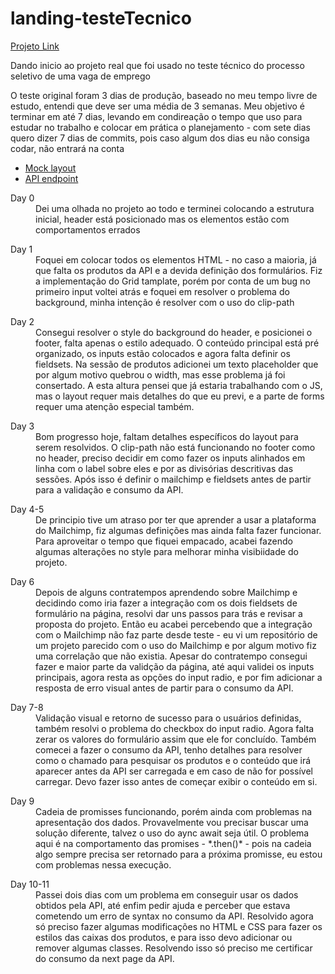 # landing-testeTecnico

[Projeto Link](https://nickolasedu.github.io/landing-testeTecnico/)

<p>
  Dando inicio ao projeto real que foi usado no teste técnico do processo seletivo de uma vaga de emprego
</p>

<p>
  O teste original foram 3 dias de produção, baseado no meu tempo livre de estudo, entendi que deve ser uma média de 3 semanas.
  Meu objetivo é terminar em até 7 dias, levando em condireação o tempo que uso para estudar no trabalho e colocar em prática o planejamento - com sete dias quero dizer
  7 dias de commits, pois caso algum dos dias eu não consiga codar, não entrará na conta
 </p>
 
 - [Mock layout](https://xd.adobe.com/spec/4025e242-a495-4594-71d2-5fd89d774b57-3614/specs/)
 - [API endpoint](https://frontend-intern-challenge-api.iurykrieger.vercel.app/products?page=1)


<dl>
  <dt>Day 0</dt>
  <dd>Dei uma olhada no projeto ao todo e terminei colocando a estrutura inicial, header está posicionado mas os elementos estão com comportamentos errados</dd>
</dl>

<dl>
  <dt>Day 1</dt>
  <dd>Foquei em colocar todos os elementos HTML - no caso a maioria, já que falta os produtos da API e a devida definição dos formulários. Fiz a implementação do Grid tamplate, porém por conta de um bug no primeiro input voltei atrás e foquei em resolver o problema do background, minha intenção é resolver com o uso do clip-path </dd>
</dl>

<dl>
  <dt>Day 2</dt>
  <dd>Consegui resolver o style do background do header, e posicionei o footer, falta apenas o estilo adequado. O conteúdo principal está pré organizado, os inputs estão colocados e agora falta definir os fieldsets. Na sessão de produtos adicionei um texto placeholder que por algum motivo quebrou o width, mas esse problema já foi consertado. A esta altura pensei que já estaria trabalhando com o JS, mas o layout requer mais detalhes do que eu previ, e a parte de forms requer uma atenção especial também. </dd>
</dl>

<dl>
  <dt>Day 3</dt>
  <dd>Bom progresso hoje, faltam detalhes específicos do layout para serem resolvidos. O clip-path não está funcionando no footer como no header, preciso decidir em como fazer os inputs alinhados em linha com o label sobre eles e por as divisórias descritivas das sessões. Após isso é definir o mailchimp e fieldsets antes de partir para a validação e consumo da API.</dd>
</dl>

<dl>
  <dt>Day 4-5</dt>
  <dd>
    De principio tive um atraso por ter que aprender a usar a plataforma do Mailchimp, fiz algumas definições mas ainda falta fazer funcionar. Para aproveitar o tempo que fiquei empacado, acabei fazendo algumas alterações no style para melhorar minha visibiidade do projeto.
  </dd>
</dl>

<dl>
  <dt>Day 6</dt>
  <dd>
    Depois de alguns contratempos aprendendo sobre Mailchimp e decidindo como iria fazer a integração com os dois fieldsets de formulário na página, resolvi dar uns passos para trás e revisar a proposta do projeto. Então eu acabei percebendo que a integração com o Mailchimp não faz parte desde teste - eu vi um repositório de um projeto parecido com o uso do Mailchimp e por algum motivo fiz uma correlação que não existia. Apesar do contratempo consegui fazer e maior parte da validção da página, até aqui validei os inputs principais, agora resta as opções do input radio, e por fim adicionar a resposta de erro visual antes de partir para o consumo da API.
  </dd>
</dl>

<dl>
  <dt>Day 7-8</dt>
  <dd>
    Validação visual e retorno de sucesso para o usuários definidas, também resolvi o problema do checkbox do input radio. Agora falta zerar os valores do formulário assim que ele for concluído. Também comecei a fazer o consumo da API, tenho detalhes para resolver como o chamado para pesquisar os produtos e o conteúdo que irá aparecer antes da API ser carregada e em caso de não for possível carregar. Devo fazer isso antes de começar exibir o conteúdo em si.
  </dd>
</dl>

<dl>
  <dt>Day 9</dt>
  <dd>
    Cadeia de promisses funcionando, porém ainda com problemas na apresentação dos dados. Provavelmente vou precisar buscar uma solução diferente, talvez o uso do aync await seja útil. O problema aqui é na comportamento das promises - *.then()* - pois na cadeia algo sempre precisa ser retornado para a próxima promisse, eu estou com problemas nessa execução.
  </dd>
</dl>

<dl>
  <dt>Day 10-11</dt>
  <dd>
    Passei dois dias com um problema em conseguir usar os dados obtidos pela API, até enfim pedir ajuda e perceber que estava cometendo um erro de syntax no consumo da API. Resolvido agora só preciso fazer algumas modificações no HTML e CSS para fazer os estilos das caixas dos produtos, e para isso devo adicionar ou remover algumas classes. Resolvendo isso só preciso me certificar do consumo da next page da API.
  </dd>
</dl>